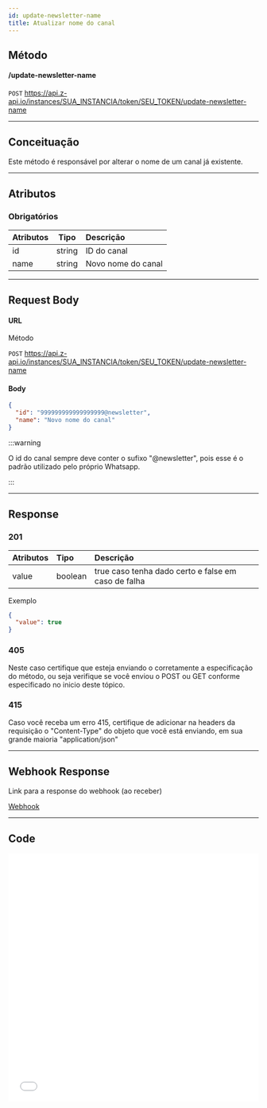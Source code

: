 ```yaml
---
id: update-newsletter-name
title: Atualizar nome do canal
---
```


## Método

#### /update-newsletter-name

`POST` https://api.z-api.io/instances/SUA_INSTANCIA/token/SEU_TOKEN/update-newsletter-name

---

## Conceituação

Este método é responsável por alterar o nome de um canal já existente.

---

## Atributos

### Obrigatórios

| Atributos  |  Tipo  | Descrição               |
| :--------- | :----: | :---------------------- |
| id         | string | ID do canal             |
| name       | string | Novo nome do canal      |


---

## Request Body

#### URL

Método

`POST` https://api.z-api.io/instances/SUA_INSTANCIA/token/SEU_TOKEN/update-newsletter-name

#### Body

```json
{
  "id": "999999999999999999@newsletter",
  "name": "Novo nome do canal"
}
```

:::warning

O id do canal sempre deve conter o sufixo "@newsletter", pois esse é o padrão utilizado pelo próprio Whatsapp.

:::

---

## Response

### 201

| Atributos | Tipo    | Descrição                                           |
| :-------- | :------ | :-------------------------------------------------- |
| value     | boolean | true caso tenha dado certo e false em caso de falha |

Exemplo

```json
{
  "value": true
}
```

### 405

Neste caso certifique que esteja enviando o corretamente a especificação do método, ou seja verifique se você enviou o POST ou GET conforme especificado no inicio deste tópico.

### 415

Caso você receba um erro 415, certifique de adicionar na headers da requisição o "Content-Type" do objeto que você está enviando, em sua grande maioria "application/json"

---

## Webhook Response

Link para a response do webhook (ao receber)

[Webhook](../webhooks/on-message-received#response)

---

## Code

<iframe src="//api.apiembed.com/?source=https://raw.githubusercontent.com/Z-API/z-api-docs/main/json-examples/update-newsletter-name.json&targets=all" frameborder="0" scrolling="no" width="100%" height="500px" seamless></iframe>
